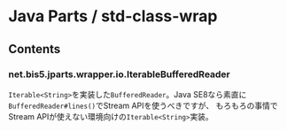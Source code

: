 # Java Parts / std-class-wrap

## Contents
### net.bis5.jparts.wrapper.io.IterableBufferedReader
`Iterable<String>`を実装した`BufferedReader`。Java SE8なら素直に`BufferedReader#lines()`でStream APIを使うべきですが、
もろもろの事情でStream APIが使えない環境向けの`Iterable<String>`実装。
